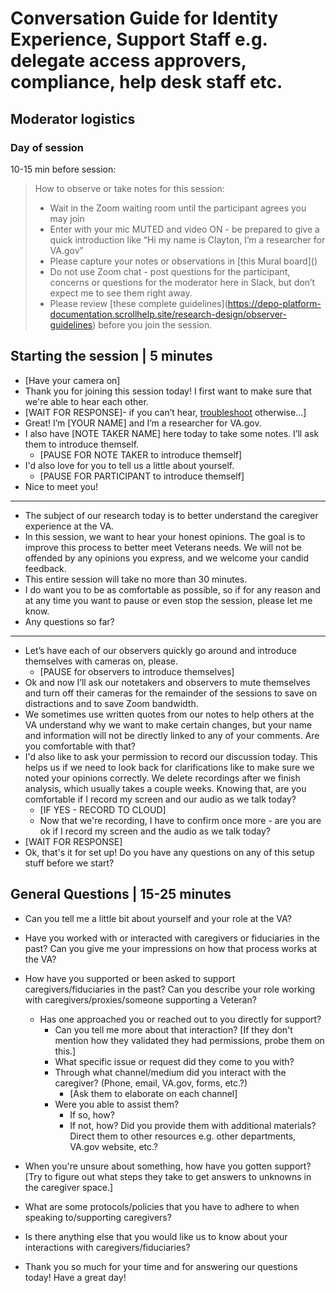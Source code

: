

# **Conversation Guide for Identity Experience, Support Staff e.g. delegate access approvers, compliance, help desk staff etc.**

## **Moderator logistics**

### **Day of session**

10-15 min before session:

> How to observe or take notes for this session:
> - Wait in the Zoom waiting room until the participant agrees you may join
> - Enter with your mic MUTED and video ON \- be prepared to give a quick introduction like “Hi my name is Clayton, I’m a researcher for VA.gov”
> - Please capture your notes or observations in \[this Mural board\]()
> - Do not use Zoom chat \- post questions for the participant, concerns or questions for the moderator here in Slack, but don’t expect me to see them right away.
> - Please review \[these complete guidelines\](https://depo-platform-documentation.scrollhelp.site/research-design/observer-guidelines) before you join the session.

## **Starting the session | 5 minutes**

* [Have your camera on]
* Thank you for joining this session today! I first want to make sure that we're able to hear each other.  
* [WAIT FOR RESPONSE]- if you can’t hear, [troubleshoot](https://depo-platform-documentation.scrollhelp.site/research-design/troubleshooting-for-va-gov-research-sessions-in-pr#Troubleshootingresearchsessions-Problem:Usercannothearyou/youcan'thearthemonZoom) otherwise...]  
* Great! I’m [YOUR NAME] and I’m a researcher for VA.gov.  
* I also have [NOTE TAKER NAME] here today to take some notes. I’ll ask them to introduce themself.  
   * [PAUSE FOR NOTE TAKER to introduce themself]  
* I'd also love for you to tell us a little about yourself.
   * [PAUSE FOR PARTICIPANT to introduce themself]  
* Nice to meet you!  
---
* The subject of our research today is to better understand the caregiver experience at the VA.   
* In this session, we want to hear your honest opinions. The goal is to improve this process to better meet Veterans needs. We will not be offended by any opinions you express, and we welcome your candid feedback.  
* This entire session will take no more than 30 minutes.  
* I do want you to be as comfortable as possible, so if for any reason and at any time you want to pause or even stop the session, please let me know.  
* Any questions so far?
---

* Let’s have each of our observers quickly go around and introduce themselves with cameras on, please.  
  * \[PAUSE for observers to introduce themselves\]  
* Ok and now I’ll ask our notetakers and observers to mute themselves and turn off their cameras for the remainder of the sessions to save on distractions and to save Zoom bandwidth.  
* We sometimes use written quotes from our notes to help others at the VA understand why we want to make certain changes, but your name and information will not be directly linked to any of your comments. Are you comfortable with that?  
* I'd also like to ask your permission to record our discussion today. This helps us if we need to look back for clarifications like to make sure we noted your opinions correctly. We delete recordings after we finish analysis, which usually takes a couple weeks. Knowing that, are you comfortable if I record my screen and our audio as we talk today?  
  * \[IF YES \- RECORD TO CLOUD\]  
  * Now that we're recording, I have to confirm once more \- are you are ok if I record my screen and the audio as we talk today?  
* \[WAIT FOR RESPONSE\]  
* Ok, that's it for set up\! Do you have any questions on any of this setup stuff before we start?

## **General Questions | 15-25 minutes**

* Can you tell me a little bit about yourself and your role at the VA?
* Have you worked with or interacted with caregivers or fiduciaries in the past?  Can you give me your impressions on how that process works at the VA?
* How have you supported or been asked to support caregivers/fiduciaries in the past? Can you describe your role working with caregivers/proxies/someone supporting a Veteran?  
  * Has one approached you or reached out to you directly for support?
    * Can you tell me more about that interaction? [If they don't mention how they validated they had permissions, probe them on this.]
    * What specific issue or request did they come to you with?
    * Through what channel/medium did you interact with the caregiver? (Phone, email, VA.gov, forms, etc.?)
      * [Ask them to elaborate on each channel] 
    * Were you able to assist them?
      * If so, how?
      * If not, how? Did you provide them with additional materials?  Direct them to other resources e.g. other departments, VA.gov website, etc.?
* When you're unsure about something, how have you gotten support? [Try to figure out what steps they take to get answers to unknowns in the caregiver space.]
* What are some protocols/policies that you have to adhere to when speaking to/supporting caregivers?
           
* Is there anything else that you would like us to know about your interactions with caregivers/fiduciaries?

* Thank you so much for your time and for answering our questions today!  Have a great day!

